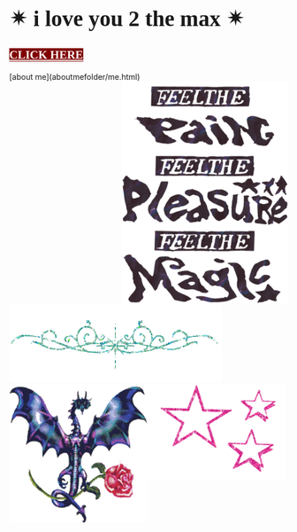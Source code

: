 <html>
<h1 style="font-family:luminari;
           font-size:40px">&#10036; i love you 2 the max &#10036;</h1>
  <h2><a href="artfolder/art.html" 
  style="color: white;
  background-color: maroon;
  font-family:luminari;">CLICK HERE</a></h2>
           </html>
  [about me](aboutmefolder/me.html)
<html>
  <img  src="images/uoadted feelt ge.png"
     style="background: none;"
           width="300px"
           height="400px"
           align="right"
           vertical-align="top">
          
<body background="IMG_3972.jpg">
<img style="background:none;"
     src="pcoddxGLi.gif">
  <div>
<img style="background:none;"
     src="4T9o7eqjc.gif"
     width="250"
     height="250"
     align="left">
             <div>
<img style="background: none;"
                src="1113638.gif"
                width="250"
                height="175"
     align="left">
                
        
       
